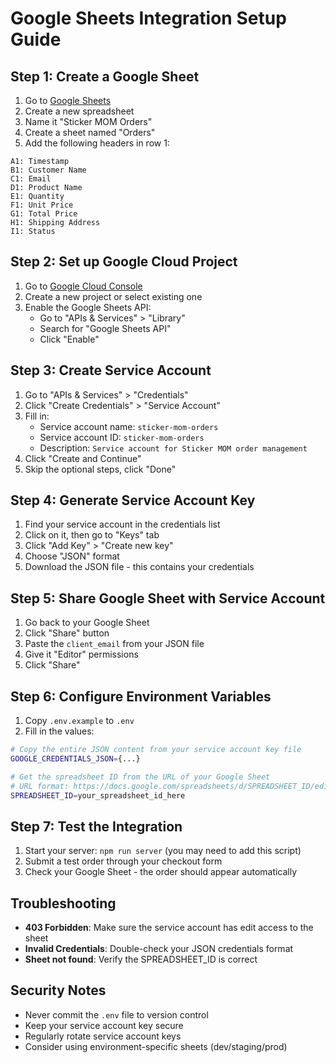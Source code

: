 # Google Sheets Integration Setup Guide

## Step 1: Create a Google Sheet

1. Go to [Google Sheets](https://sheets.google.com)
2. Create a new spreadsheet
3. Name it "Sticker MOM Orders"
4. Create a sheet named "Orders"
5. Add the following headers in row 1:

```
A1: Timestamp
B1: Customer Name
C1: Email
D1: Product Name
E1: Quantity
F1: Unit Price
G1: Total Price
H1: Shipping Address
I1: Status
```

## Step 2: Set up Google Cloud Project

1. Go to [Google Cloud Console](https://console.cloud.google.com)
2. Create a new project or select existing one
3. Enable the Google Sheets API:
   - Go to "APIs & Services" > "Library"
   - Search for "Google Sheets API"
   - Click "Enable"

## Step 3: Create Service Account

1. Go to "APIs & Services" > "Credentials"
2. Click "Create Credentials" > "Service Account"
3. Fill in:
   - Service account name: `sticker-mom-orders`
   - Service account ID: `sticker-mom-orders`
   - Description: `Service account for Sticker MOM order management`
4. Click "Create and Continue"
5. Skip the optional steps, click "Done"

## Step 4: Generate Service Account Key

1. Find your service account in the credentials list
2. Click on it, then go to "Keys" tab
3. Click "Add Key" > "Create new key"
4. Choose "JSON" format
5. Download the JSON file - this contains your credentials

## Step 5: Share Google Sheet with Service Account

1. Go back to your Google Sheet
2. Click "Share" button
3. Paste the `client_email` from your JSON file
4. Give it "Editor" permissions
5. Click "Share"

## Step 6: Configure Environment Variables

1. Copy `.env.example` to `.env`
2. Fill in the values:

```bash
# Copy the entire JSON content from your service account key file
GOOGLE_CREDENTIALS_JSON={...}

# Get the spreadsheet ID from the URL of your Google Sheet
# URL format: https://docs.google.com/spreadsheets/d/SPREADSHEET_ID/edit
SPREADSHEET_ID=your_spreadsheet_id_here
```

## Step 7: Test the Integration

1. Start your server: `npm run server` (you may need to add this script)
2. Submit a test order through your checkout form
3. Check your Google Sheet - the order should appear automatically

## Troubleshooting

- **403 Forbidden**: Make sure the service account has edit access to the sheet
- **Invalid Credentials**: Double-check your JSON credentials format
- **Sheet not found**: Verify the SPREADSHEET_ID is correct

## Security Notes

- Never commit the `.env` file to version control
- Keep your service account key secure
- Regularly rotate service account keys
- Consider using environment-specific sheets (dev/staging/prod)